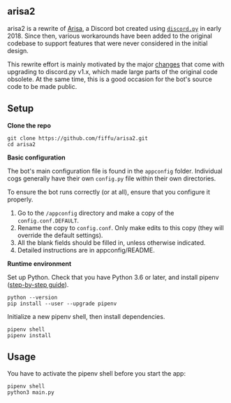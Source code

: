 ## arisa2

arisa2 is a rewrite of [Arisa][1.1], a Discord bot created using [`discord.py`][1.2] in early 2018. Since then, various workarounds have been added to the original codebase to support features that were never considered in the initial design.

This rewrite effort is mainly motivated by the major [changes][1.3] that come with upgrading to discord.py v1.x, which made large parts of the original code obsolete. At the same time, this is a good occasion for the bot's source code to be made public.

[1.1]:https://arisa-chan.herokuapp.com
[1.2]:https://discordpy.readthedocs.io/
[1.3]:https://discordpy.readthedocs.io/en/latest/migrating.html


## Setup

**Clone the repo**

    git clone https://github.com/fiffu/arisa2.git
    cd arisa2

**Basic configuration**

The bot's main configuration file is found in the `appconfig` folder. Individual cogs generally have their own `config.py` file within their own directories.

To ensure the bot runs correctly (or at all), ensure that you configure it properly.

1. Go to the `/appconfig` directory and make a copy of the `config.conf.DEFAULT`. 
2. Rename the copy to `config.conf`. Only make edits to this copy (they will override the default settings).
3. All the blank fields should be filled in, unless otherwise indicated.
4. Detailed instructions are in appconfig/README.

**Runtime environment**

Set up Python. Check that you have Python 3.6 or later, and install pipenv ([step-by-step guide][3.1]).
    
    python --version
    pip install --user --upgrade pipenv

Initialize a new pipenv shell, then install dependencies.

    pipenv shell
    pipenv install

[3.1]:https://docs.pipenv.org/en/latest/install/


## Usage

You have to activate the pipenv shell before you start the app:

    pipenv shell
    python3 main.py

